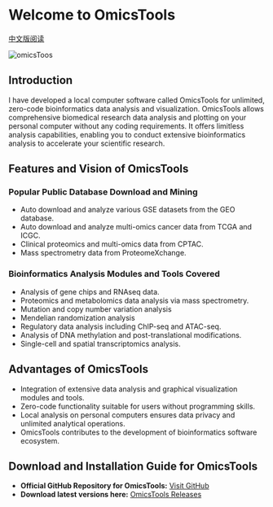# Welcome to OmicsTools

[中文版阅读](./README.zh.md)

![omicsToos](img/omicstools.ico)

## Introduction

I have developed a local computer software called OmicsTools for unlimited, zero-code bioinformatics data analysis and visualization. OmicsTools allows comprehensive biomedical research data analysis and plotting on your personal computer without any coding requirements. It offers limitless analysis capabilities, enabling you to conduct extensive bioinformatics analysis to accelerate your scientific research.

## Features and Vision of OmicsTools

### Popular Public Database Download and Mining

- Auto download and analyze various GSE datasets from the GEO database.
- Auto download and analyze multi-omics cancer data from TCGA and ICGC.
- Clinical proteomics and multi-omics data from CPTAC.
- Mass spectrometry data from ProteomeXchange.

### Bioinformatics Analysis Modules and Tools Covered

- Analysis of gene chips and RNAseq data.
- Proteomics and metabolomics data analysis via mass spectrometry.
- Mutation and copy number variation analysis
- Mendelian randomization analysis
- Regulatory data analysis including ChIP-seq and ATAC-seq.
- Analysis of DNA methylation and post-translational modifications.
- Single-cell and spatial transcriptomics analysis.

## Advantages of OmicsTools

- Integration of extensive data analysis and graphical visualization modules and tools.
- Zero-code functionality suitable for users without programming skills.
- Local analysis on personal computers ensures data privacy and unlimited analytical operations.
- OmicsTools contributes to the development of bioinformatics software ecosystem.

## Download and Installation Guide for OmicsTools

- **Official GitHub Repository for OmicsTools:** [Visit GitHub](https://github.com/zihaoxingstudy1/OmicsTools)
- **Download latest versions here:** [OmicsTools Releases](https://github.com/zihaoxingstudy1/OmicsTools/releases)